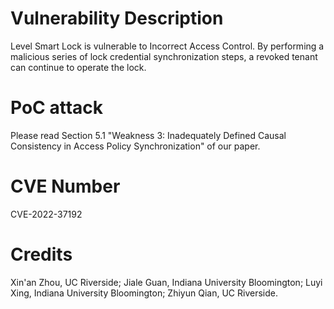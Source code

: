 # Vulnerability Description
Level Smart Lock is vulnerable to Incorrect Access Control. By performing a malicious series of lock credential synchronization steps, a revoked tenant can continue to operate the lock.

# PoC attack
Please read Section 5.1 "Weakness 3: Inadequately Defined Causal Consistency in Access Policy Synchronization" of our paper. 

# CVE Number
CVE-2022-37192

# Credits
Xin'an Zhou, UC Riverside; Jiale Guan, Indiana University Bloomington; Luyi Xing, Indiana University Bloomington; Zhiyun Qian, UC Riverside.
